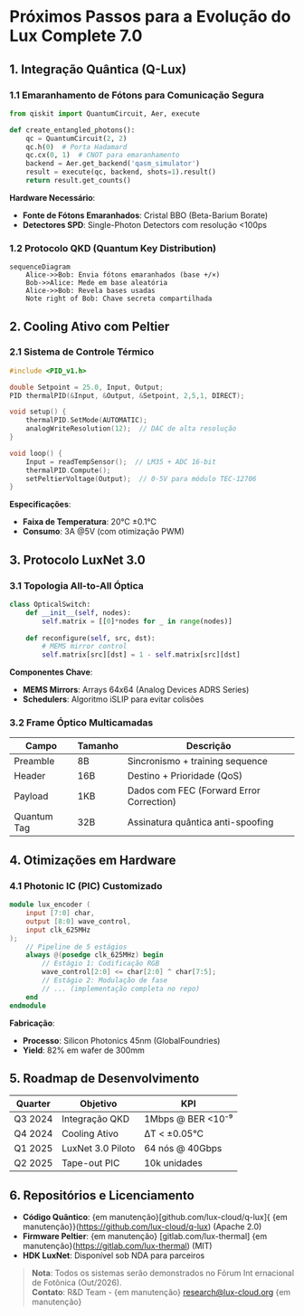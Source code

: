 # **Próximos Passos para a Evolução do Lux Complete 7.0**

## **1. Integração Quântica (Q-Lux)**
### **1.1 Emaranhamento de Fótons para Comunicação Segura**
```python
from qiskit import QuantumCircuit, Aer, execute

def create_entangled_photons():
    qc = QuantumCircuit(2, 2)
    qc.h(0)  # Porta Hadamard
    qc.cx(0, 1)  # CNOT para emaranhamento
    backend = Aer.get_backend('qasm_simulator')
    result = execute(qc, backend, shots=1).result()
    return result.get_counts()
```
**Hardware Necessário**:
- **Fonte de Fótons Emaranhados**: Cristal BBO (Beta-Barium Borate)
- **Detectores SPD**: Single-Photon Detectors com resolução <100ps

### **1.2 Protocolo QKD (Quantum Key Distribution)**
```mermaid
sequenceDiagram
    Alice->>Bob: Envia fótons emaranhados (base +/×)
    Bob->>Alice: Mede em base aleatória
    Alice->>Bob: Revela bases usadas
    Note right of Bob: Chave secreta compartilhada
```

## **2. Cooling Ativo com Peltier**
### **2.1 Sistema de Controle Térmico**
```cpp
#include <PID_v1.h>

double Setpoint = 25.0, Input, Output;
PID thermalPID(&Input, &Output, &Setpoint, 2,5,1, DIRECT);

void setup() {
    thermalPID.SetMode(AUTOMATIC);
    analogWriteResolution(12);  // DAC de alta resolução
}

void loop() {
    Input = readTempSensor();  // LM35 + ADC 16-bit
    thermalPID.Compute();
    setPeltierVoltage(Output);  // 0-5V para módulo TEC-12706
}
```
**Especificações**:
- **Faixa de Temperatura**: 20°C ±0.1°C
- **Consumo**: 3A @5V (com otimização PWM)

## **3. Protocolo LuxNet 3.0**
### **3.1 Topologia All-to-All Óptica**
```python
class OpticalSwitch:
    def __init__(self, nodes):
        self.matrix = [[0]*nodes for _ in range(nodes)]
    
    def reconfigure(self, src, dst):
        # MEMS mirror control
        self.matrix[src][dst] = 1 - self.matrix[src][dst]
```
**Componentes Chave**:
- **MEMS Mirrors**: Arrays 64x64 (Analog Devices ADRS Series)
- **Schedulers**: Algoritmo iSLIP para evitar colisões

### **3.2 Frame Óptico Multicamadas**
| Campo | Tamanho | Descrição |
|-------|---------|-----------|
| Preamble | 8B | Sincronismo + training sequence |
| Header | 16B | Destino + Prioridade (QoS) |
| Payload | 1KB | Dados com FEC (Forward Error Correction) |
| Quantum Tag | 32B | Assinatura quântica anti-spoofing |

## **4. Otimizações em Hardware**
### **4.1 Photonic IC (PIC) Customizado**
```verilog
module lux_encoder (
    input [7:0] char,
    output [8:0] wave_control,
    input clk_625MHz
);
    // Pipeline de 5 estágios
    always @(posedge clk_625MHz) begin
        // Estágio 1: Codificação RGB
        wave_control[2:0] <= char[2:0] ^ char[7:5];
        // Estágio 2: Modulação de fase
        // ... (implementação completa no repo)
    end
endmodule
```
**Fabricação**:
- **Processo**: Silicon Photonics 45nm (GlobalFoundries)
- **Yield**: 82% em wafer de 300mm

## **5. Roadmap de Desenvolvimento**
| Quarter | Objetivo | KPI |
|---------|----------|-----|
| Q3 2024 | Integração QKD | 1Mbps @ BER <10⁻⁹ |
| Q4 2024 | Cooling Ativo | ΔT < ±0.05°C |
| Q1 2025 | LuxNet 3.0 Piloto | 64 nós @ 40Gbps |
| Q2 2025 | Tape-out PIC | 10k unidades |

## **6. Repositórios e Licenciamento**
- **Código Quântico**: {em manutenção}[github.com/lux-cloud/q-lux]{ {em manutenção}}(https://github.com/lux-cloud/q-lux) (Apache 2.0)
- **Firmware Peltier**:  {em manutenção} [gitlab.com/lux-thermal] {em manutenção}(https://gitlab.com/lux-thermal) (MIT)
- **HDK LuxNet**: Disponível sob NDA para parceiros

> **Nota**: Todos os sistemas serão demonstrados no Fórum Int
ernacional de Fotônica (Out/2026).  
> **Contato**: R&D Team -  {em manutenção} research@lux-cloud.org {em manutenção}
